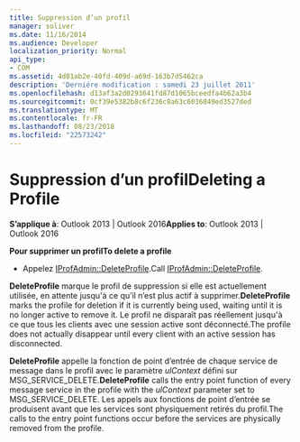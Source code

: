 ```yaml
---
title: Suppression d’un profil
manager: soliver
ms.date: 11/16/2014
ms.audience: Developer
localization_priority: Normal
api_type:
- COM
ms.assetid: 4d01ab2e-40fd-409d-a69d-163b7d5462ca
description: 'Derniére modification : samedi 23 juillet 2011'
ms.openlocfilehash: d13af3a2d0293641fd87d1065bceedfa4b62a3b4
ms.sourcegitcommit: 0cf39e5382b8c6f236c8a63c6036849ed3527ded
ms.translationtype: MT
ms.contentlocale: fr-FR
ms.lasthandoff: 08/23/2018
ms.locfileid: "22573242"
---
```

# <a name="deleting-a-profile"></a><span data-ttu-id="eb5b3-103">Suppression d’un profil</span><span class="sxs-lookup"><span data-stu-id="eb5b3-103">Deleting a Profile</span></span>

  
  
<span data-ttu-id="eb5b3-104">**S’applique à**: Outlook 2013 | Outlook 2016</span><span class="sxs-lookup"><span data-stu-id="eb5b3-104">**Applies to**: Outlook 2013 | Outlook 2016</span></span> 
  
 <span data-ttu-id="eb5b3-105">**Pour supprimer un profil**</span><span class="sxs-lookup"><span data-stu-id="eb5b3-105">**To delete a profile**</span></span>
  
- <span data-ttu-id="eb5b3-106">Appelez [IProfAdmin::DeleteProfile](iprofadmin-deleteprofile.md).</span><span class="sxs-lookup"><span data-stu-id="eb5b3-106">Call [IProfAdmin::DeleteProfile](iprofadmin-deleteprofile.md).</span></span>
    
 <span data-ttu-id="eb5b3-107">**DeleteProfile** marque le profil de suppression si elle est actuellement utilisée, en attente jusqu'à ce qu’il n’est plus actif à supprimer.</span><span class="sxs-lookup"><span data-stu-id="eb5b3-107">**DeleteProfile** marks the profile for deletion if it is currently being used, waiting until it is no longer active to remove it.</span></span> <span data-ttu-id="eb5b3-108">Le profil ne disparaît pas réellement jusqu'à ce que tous les clients avec une session active sont déconnecté.</span><span class="sxs-lookup"><span data-stu-id="eb5b3-108">The profile does not actually disappear until every client with an active session has disconnected.</span></span> 
  
 <span data-ttu-id="eb5b3-109">**DeleteProfile** appelle la fonction de point d’entrée de chaque service de message dans le profil avec le paramètre _ulContext_ défini sur MSG_SERVICE_DELETE.</span><span class="sxs-lookup"><span data-stu-id="eb5b3-109">**DeleteProfile** calls the entry point function of every message service in the profile with the  _ulContext_ parameter set to MSG_SERVICE_DELETE.</span></span> <span data-ttu-id="eb5b3-110">Les appels aux fonctions de point d’entrée se produisent avant que les services sont physiquement retirés du profil.</span><span class="sxs-lookup"><span data-stu-id="eb5b3-110">The calls to the entry point functions occur before the services are physically removed from the profile.</span></span> 
  

